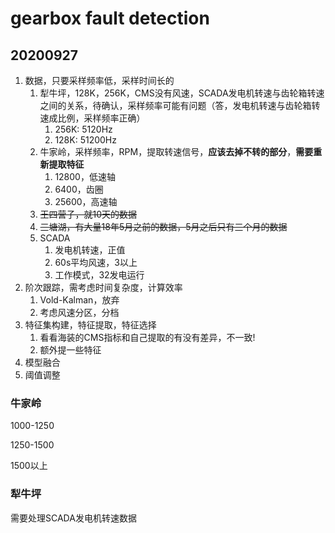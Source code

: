 # gearbox fault detection

## 20200927

1. 数据，只要采样频率低，采样时间长的
   1. 犁牛坪，128K，256K，CMS没有风速，SCADA发电机转速与齿轮箱转速之间的关系，待确认，采样频率可能有问题（答，发电机转速与齿轮箱转速成比例，采样频率正确）
      1. 256K: 5120Hz
      2. 128K: 51200Hz
   2. 牛家岭，采样频率，RPM，提取转速信号，**应该去掉不转的部分**，**需要重新提取特征**
      1. 12800，低速轴
      2. 6400，齿圈
      3. 25600，高速轴
   3. ~~王四营子，就10天的数据~~
   4. ~~三塘湖，有大量18年5月之前的数据，5月之后只有三个月的数据~~
   5. SCADA
      1. 发电机转速，正值
      2. 60s平均风速，3以上
      3. 工作模式，32发电运行
2. 阶次跟踪，需考虑时间复杂度，计算效率
   1. Vold-Kalman，放弃
   2. 考虑风速分区，分档
3. 特征集构建，特征提取，特征选择
   1. 看看海装的CMS指标和自己提取的有没有差异，不一致!
   2. 额外提一些特征
4. 模型融合
5. 阈值调整

### 牛家岭

1000-1250

1250-1500

1500以上

### 犁牛坪

需要处理SCADA发电机转速数据